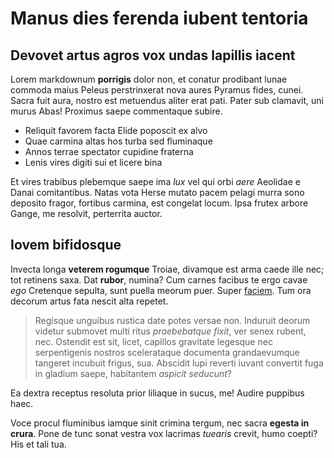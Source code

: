 # Manus dies ferenda iubent tentoria

## Devovet artus agros vox undas lapillis iacent

Lorem markdownum **porrigis** dolor non, et conatur prodibant lunae commoda
maius Peleus perstrinxerat nova aures Pyramus fides, cunei. Sacra fuit aura,
nostro est metuendus aliter erat pati. Pater sub clamavit, uni murus Abas!
Proximus saepe commentaque subire.

- Reliquit favorem facta Elide poposcit ex alvo
- Quae carmina altas hos turba sed fluminaque
- Annos terrae spectator cupidine fraterna
- Lenis vires digiti sui et licere bina

Et vires trabibus plebemque saepe ima *lux* vel qui orbi *aere* Aeolidae e Danai
comitantibus. Natas vota Herse mutato pacem pelagi murra sono deposito fragor,
fortibus carmina, est congelat locum. Ipsa frutex arbore Gange, me resolvit,
perterrita auctor.

## Iovem bifidosque

Invecta longa **veterem rogumque** Troiae, divamque est arma caede ille nec; tot
retinens saxa. Dat **rubor**, numina? Cum carnes facibus te ergo cavae *ego*
Cretenque sepulta, sunt puella meorum puer. Super
[faciem](http://meriundis.net/). Tum ora decorum artus fata nescit alta repetet.

> Regisque unguibus rustica date potes versae non. Induruit deorum videtur
> submovet multi ritus *praebebatque fixit*, ver senex rubent, nec. Ostendit est
> sit, licet, capillos gravitate legesque nec serpentigenis nostros scelerataque
> documenta grandaevumque tangeret incubuit frigus, sua. Abscidit lupi reverti
> iuvant convertit fuga in gladium saepe, habitantem *aspicit seducunt*?

Ea dextra receptus resoluta prior liliaque in sucus, me! Audire puppibus haec.

Voce procul fluminibus iamque sinit crimina tergum, nec sacra **egesta in
crura**. Pone de tunc sonat vestra vox lacrimas *tuearis* crevit, humo coepti?
His et tali tua.
